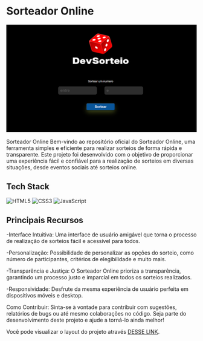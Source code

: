 <h1> Sorteador Online </h1>

<img alt="HTML5" src= "./assets/img-sorteador.png">

Sorteador Online
Bem-vindo ao repositório oficial do Sorteador Online, uma ferramenta simples e eficiente para realizar sorteios de forma rápida e transparente. Este projeto foi desenvolvido com o objetivo de proporcionar uma experiência fácil e confiável para a realização de sorteios em diversas situações, desde eventos sociais até sorteios online.



<h2> Tech Stack </h2>

<div align="left">
<img alt="HTML5" src="https://img.shields.io/badge/html5-%23E34F26.svg?style=for-the-badge&logo=html5&logoColor=white"/>
<img alt="CSS3" src="https://img.shields.io/badge/css3-%231572B6.svg?style=for-the-badge&logo=css3&logoColor=white"/> 
<img alt="JavaScript" src="https://img.shields.io/badge/javascript-%23323330.svg?style=for-the-badge&logo=javascript&logoColor=%23F7DF1E"/>
</div>

<h2> Principais Recursos </h2>


-Interface Intuitiva: Uma interface de usuário amigável que torna o processo de realização de sorteios fácil e acessível para todos.

-Personalização: Possibilidade de personalizar as opções do sorteio, como número de participantes, critérios de elegibilidade e muito mais.

-Transparência e Justiça: O Sorteador Online prioriza a transparência, garantindo um processo justo e imparcial em todos os sorteios realizados.

-Responsividade: Desfrute da mesma experiência de usuário perfeita em dispositivos móveis e desktop.

Como Contribuir:
Sinta-se à vontade para contribuir com sugestões, relatórios de bugs ou até mesmo colaborações no código. Seja parte do desenvolvimento deste projeto e ajude a torná-lo ainda melhor!

Você pode visualizar o layout do projeto através [DESSE LINK]( https://williamnani.github.io/SorteadorOnline/).
